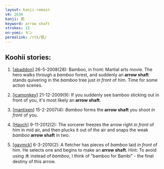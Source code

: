 ```yaml
---
layout: kanji-remain
v4: 2636
kanji: 箭
keyword: arrow shaft
strokes: 15
on-yomi: セン
permalink: /rtk/箭/
---
```


## Koohii stories: 

1) [<a href="http://kanji.koohii.com/profile/abaddon">abaddon</a>] 26-5-2008(28): Bamboo, in front: Martial arts movie. The hero walks through a <em>bamboo</em> forest, and suddenly an<strong> arrow shaft</strong> stands quivering in the <em>bamboo</em> tree just <em>in front</em> of him. Time for some action scenes.

2) [<a href="http://kanji.koohii.com/profile/icamonkey">icamonkey</a>] 21-12-2009(9): If you suddenly see bamboo sticking out in front of you, it&#039;s most likely an<strong> arrow shaft</strong>.

3) [<a href="http://kanji.koohii.com/profile/mantixen">mantixen</a>] 15-2-2007(4): <em>Bamboo</em> forms the<strong> arrow shaft</strong> you shoot <em>in front</em> of you.

4) [<a href="http://kanji.koohii.com/profile/Haych">Haych</a>] 9-11-2012(2): The sorcerer freezes the arrow right <em>in front</em> of him in mid air, and then plucks it out of the air and snaps the weak <em>bamboo</em><strong> arrow shaft</strong> in two.

5) [<a href="http://kanji.koohii.com/profile/gavmck">gavmck</a>] 6-3-2010(2): A fletcher has pieces of <em>bamboo</em> laid <em>in front</em> of him. He selects one and begins to make an<strong> arrow shaft</strong>. Hint: To avoid using 木 instead of <em>bamboo</em>, I think of &quot;bamboo for Bambi&quot; - the final destiny of this arrow.


